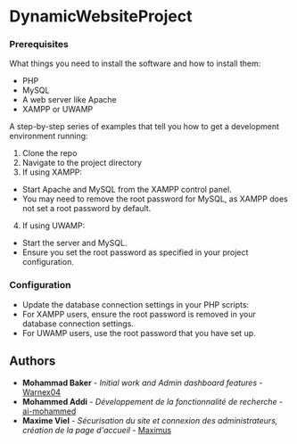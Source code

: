 # DynamicWebsiteProject

### Prerequisites

What things you need to install the software and how to install them:

- PHP
- MySQL
- A web server like Apache
- XAMPP or UWAMP

A step-by-step series of examples that tell you how to get a development environment running:

1. Clone the repo
2. Navigate to the project directory
3. If using XAMPP:
- Start Apache and MySQL from the XAMPP control panel.
- You may need to remove the root password for MySQL, as XAMPP does not set a root password by default.

4. If using UWAMP:
- Start the server and MySQL.
- Ensure you set the root password as specified in your project configuration.

### Configuration

- Update the database connection settings in your PHP scripts:
- For XAMPP users, ensure the root password is removed in your database connection settings.
- For UWAMP users, use the root password that you have set up.

## Authors

- **Mohammad Baker** - *Initial work and Admin dashboard features* - [Warnex04](https://github.com/Warnex04)
- **Mohammed Addi** - *Développement de la fonctionnalité de recherche* - [ai-mohammed](https://github.com/ai-mohammed)
- **Maxime Viel** - *Sécurisation du site et connexion des administrateurs, création de la page d'accueil* - [Maximus](https://github.com/PapyRGB)
